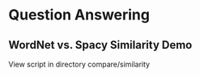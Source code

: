 # Question Answering 
## WordNet vs. Spacy Similarity Demo
View script in directory compare/similarity

